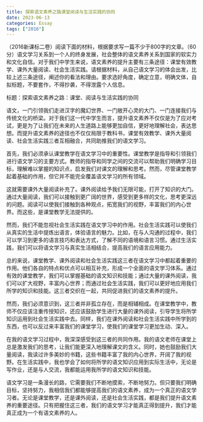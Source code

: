 ```yaml
---
title: 探索语文素养之路课堂阅读与生活实践的协同
date: 2023-06-13
categories: Essay
tags: ["2016"]
---
```


 （2016新课标二卷）阅读下面的材料，根据要求写一篇不少于800字的文章。（60分）语文学习关系到一个人的终身发展，社会整体的语文素养关系到国家的软实力和文化自信。对于我们中学生来说，语文素养的提升主要有三条途径：课堂有效教学、课外大量阅读、社会生活实践。请根据材料，从自己语文学习的体会出发，比较上述三条途径，阐述你的看法和理由。要求选好角度，确定立意，明确文体，自拟标题，不要套作，不得抄袭，不得泄露个人信息。

标题：探索语文素养之路：课堂、阅读与生活实践的协同

语文，一门引领我们走进汉字的魔幻世界、一门敞开心灵的大门、一门连接我们与传统文化的桥梁。对于我们这一代中学生而言，提升语文素养不仅仅是为了应对考试，更是为了让我们在未来的人生道路上能够更加自信，更好地理解社会，表达思想。而提升语文素养的途径也不仅仅局限于教科书，课堂有效教学、课外大量阅读、社会生活实践三者互相融合，共同助推我们的语文学习。

首先，我们必须承认课堂教学在语文学习中的重要性。课堂教学是指导和引领我们进行语文学习的主要方式。教师的指导和同学之间的交流可以帮助我们明确学习目标，理解难以掌握的知识点，启发我们对课文的理解和思考。然而，尽管课堂教学起着基础的作用，但它并不能完全覆盖语文学习的所有领域。

这就需要课外大量阅读补充了。课外阅读给予我们无限可能，打开了知识的大门。通过大量阅读，我们可以接触到更广阔的世界，感受到更多样的文化，思考更深远的问题。阅读可以使我们接触到各种观点，拓宽我们的视野，丰富我们的内心世界。而这些，是课堂教学无法提供的。

然而，我们不能忽视社会生活实践在语文学习中的作用。社会生活实践可以使我们从真实的生活中提炼出语言，体验语言的魅力。比如，在与人沟通的过程中，我们可以学习到更多的语言技巧和表达方式，了解不同的语境和语言习惯。通过生活实践，我们可以将语文学习与真实生活相结合，提高我们的语言应用能力。

总的来说，课堂教学、课外阅读和社会生活实践这三者在语文学习中都起着重要的作用。他们各自的特点和优点可以相互补充，形成一个全面的语文学习体系。通过有效的课堂教学，我们可以掌握基础的语文知识和技能；通过大量的课外阅读，我们可以扩大视野，丰富内心世界；而通过社会生活实践，我们可以更好地应用我们所学的知识和技能。这三者交织在一起，共同促进我们的语文素养的提升。

然而，我们必须意识到，这三者并非孤立存在，而是相辅相成。在课堂教学中，教师不仅应该注重传授知识，还应该鼓励学生进行大量的课外阅读，引导学生将所学知识运用到社会生活实践中去。同样，我们在课外阅读和社会生活实践中所学到的东西，也可以反过来丰富我们的课堂学习，使我们的课堂学习更加生动、深入。

在我的语文学习过程中，我深深感受到这三者的共同作用。我的语文老师在课堂上总是激发我们的思考，让我们能更深入地理解课文的含义。同时，她也鼓励我们大量阅读，我读过许多美妙的书籍，这些书籍丰富了我的内心世界，开阔了我的视野。在生活实践中，我也学会了如何将所学的语文知识应用到实际生活中，无论是写作业，还是与人交流，我都能运用我所学的语文知识和技能。

语文学习是一条漫长的路，它需要我们不断地摸索，不断地努力。但只要我们明确目标，坚持努力，我相信我们都能够提高我们的语文素养，成为一个真正的语文学习者。无论是课堂教学，还是课外阅读，还是社会生活实践，都是我们提升语文素养的重要途径。只有把握住这三者，我们的语文学习才能真正得到提升，我们才能真正成为一个有语文素养的人。